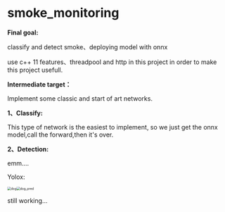 # smoke_monitoring
**Final goal:**

classify and detect smoke、deploying model with onnx 

use c++ 11 features、threadpool and http in this project in order to make this project usefull.



**Intermediate target：**

Implement some classic and start of art networks.

**1、Classify:**

This type of network is the easiest to implement, so we just get the onnx model,call the forward,then it's over.



**2、Detection:**

emm....

Yolox:

<img src="E:\onnx_project\mnist\test\dog.jpg" alt="dog" style="zoom:50%;" /><img src="E:\onnx_project\mnist\test\dog_pred.jpg" alt="dog_pred" style="zoom:50%;" />

still working...

